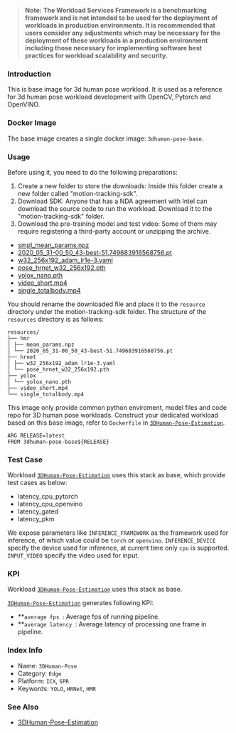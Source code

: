 >
> **Note: The Workload Services Framework is a benchmarking framework and is not intended to be used for the deployment of workloads in production environments. It is recommended that users consider any adjustments which may be necessary for the deployment of these workloads in a production environment including those necessary for implementing software best practices for workload scalability and security.**
>
### Introduction

This is base image for 3d human pose workload. It is used as a reference for 3d human pose workload development with OpenCV, Pytorch and OpenVINO.



### Docker Image

The base image creates a single docker image: `3dhuman-pose-base`. 

### Usage

Before using it, you need to do the following preparations:
1. Create a new folder to store the downloads: Inside this folder create a new folder called "motion-tracking-sdk".
2. Download SDK: Anyone that has a NDA agreement with Intel can download the source code to run the workload. Download it to the "motion-tracking-sdk" folder.
3. Download the pre-training model and test video: Some of them may require registering a third-party account or unzipping the archive.
- [smpl_mean_params.npz](http://visiondata.cis.upenn.edu/spin/data.tar.gz)
- [2020_05_31-00_50_43-best-51.749683916568756.pt](https://dl.fbaipublicfiles.com/eft/2020_05_31-00_50_43-best-51.749683916568756.pt)
- [w32_256x192_adam_lr1e-3.yaml](https://raw.githubusercontent.com/HRNet/HRNet-Human-Pose-Estimation/master/experiments/coco/hrnet/w32_256x192_adam_lr1e-3.yaml)
- [pose_hrnet_w32_256x192.pth](https://drive.google.com/drive/folders/1nzM_OBV9LbAEA7HClC0chEyf_7ECDXYA)
- [yolox_nano.pth](https://github.com/Megvii-BaseDetection/YOLOX/releases/download/0.1.1rc0/yolox_nano.pth)
- [video_short.mp4](https://dl.fbaipublicfiles.com/eft/sampledata_frank.tar)
- [single_totalbody.mp4](https://dl.fbaipublicfiles.com/eft/sampledata_frank.tar)

You should rename the downloaded file and place it to the ```resource``` directory under the motion-tracking-sdk folder.
The structure of the ```resources``` directory is as follows:

```
resources/
├── hmr
│ ├── mean_params.npz
│ └── 2020_05_31-00_50_43-best-51.749683916568756.pt
├── hrnet
│ ├── w32_256x192_adam_lr1e-3.yaml
│ └── pose_hrnet_w32_256x192.pth
├── yolox
│ └── yolox_nano.pth
├── video_short.mp4
└── single_totalbody.mp4
```
This image only provide common python enviroment, model files and code repo for 3D human pose workloads.
Construct your dedicated workload based on this base image, refer to `Dockerfile` in [`3DHuman-Pose-Estimation`](../../workload/3DHuman-Pose-Estimation).
```
ARG RELEASE=latest
FROM 3dhuman-pose-base${RELEASE}
```

### Test Case

Workload [`3DHuman-Pose-Estimation`](../../workload/3DHuman-Pose-Estimation) uses this stack as base, which provide test cases as below:

- latency_cpu_pytorch
- latency_cpu_openvino
- latency_gated
- latency_pkm

We expose parameters like `INFERENCE_FRAMEWORK` as the framework used for inference,
of which value could be `torch` or `openvino`.
`INFERENCE_DEVICE` specify the device used for inference, at current time only `cpu` is supported.
`INPUT_VIDEO` specify the video used for input.

### KPI

Workload [`3DHuman-Pose-Estimation`](../../workload/3DHuman-Pose-Estimation) uses this stack as base.

[`3DHuman-Pose-Estimation`](../../workload/3DHuman-Pose-Estimation) generates following KPI:

- **`average fps `: Average fps of running pipeline.
- **`average latency `: Average latency of processing one frame in pipeline.


### Index Info
- Name: `3DHuman-Pose`
- Category: `Edge`
- Platform: `ICX`, `SPR`
- Keywords: `YOLO`, `HRNet`, `HMR`

### See Also

- [3DHuman-Pose-Estimation](../../workload/3DHuman-Pose-Estimation)  
